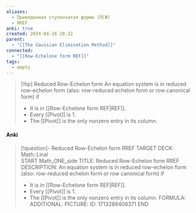 ```yaml
---
aliases:
  - Приведенная ступенчатая форма (ПСФ)
  - RREF
anki: true
created: 2024-04-16 20:22
parent:
  - "[[The Gaussian Elimination Method]]"
connected:
  - "[[Row-Echelone form REF]]"
tags:
  - empty
---
```


> [!tip] Reduced Row-Echelon form
An equation system is in reduced row-echelon form (also: row-reduced echelon form or row canonical form) if
> - It is in [[Row-Echelone form REF|REF]].
> - Every [[Pivot]] is 1.
> - The [[Pivot]]  is the only nonzero entry in its column.

#### Anki
> [!question]- Reduced Row-Echelon form RREF
TARGET DECK: Math::Linal  
START
Math_ONE_side
TITLE: Reduced Row-Echelon form RREF
DESCRIPTION: An equation system is in reduced row-echelon form (also: row-reduced echelon form or row canonical form) if
> - It is in [[Row-Echelone form REF|REF]].
> - Every [[Pivot]] is 1.
> - The [[Pivot]]  is the only nonzero entry in its column.
FORMULA: 
ADDITIONAL:
PICTURE:
ID: 1713289408371
END




